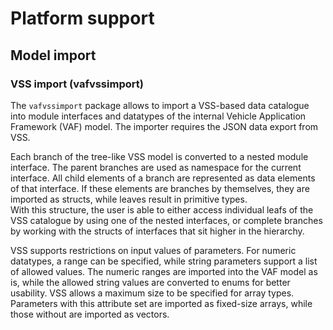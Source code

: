 # Platform support

## Model import

### VSS import (vafvssimport)

The `vafvssimport` package allows to import a VSS-based data catalogue into module interfaces and
datatypes of the internal Vehicle Application Framework (VAF) model. The importer requires the JSON
data export from VSS.

Each branch of the tree-like VSS model is converted to a nested module interface. The
parent branches are used as namespace for the current interface. All child elements of a branch are
represented as data elements of that interface. If these elements are branches by themselves, they
are imported as structs, while leaves result in primitive types.  
With this structure, the user is able to either access individual leafs of the VSS
catalogue by using one of the nested interfaces, or complete branches by working with the structs of
interfaces that sit higher in the hierarchy.

VSS supports restrictions on input values of parameters. For numeric datatypes, a range can be
specified, while string parameters support a list of allowed values. The numeric ranges are imported
into the VAF model as is, while the allowed string values are converted to enums for better
usability. VSS allows a maximum size to be specified for array types. Parameters with this attribute
set are imported as fixed-size arrays, while those without are imported as vectors.

